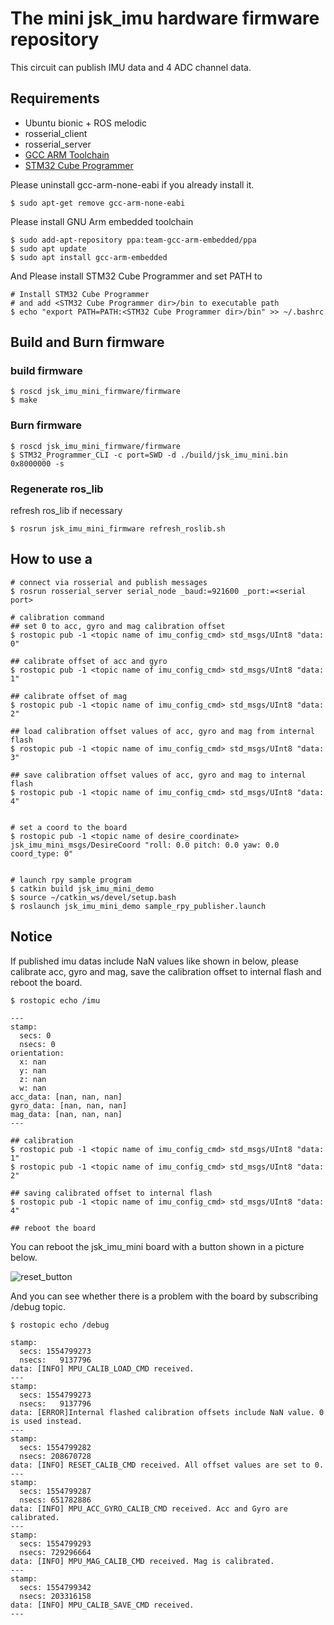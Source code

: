 # The mini jsk_imu hardware firmware repository
This circuit can publish IMU data and 4 ADC channel data.

## Requirements

* Ubuntu bionic + ROS melodic
* rosserial_client
* rosserial_server
* [GCC ARM Toolchain](https://launchpad.net/~team-gcc-arm-embedded/+archive/ubuntu/ppa)
* [STM32 Cube Programmer](https://www.st.com/ja/development-tools/stm32cubeprog.html)

Please uninstall gcc-arm-none-eabi if you already install it.

```
$ sudo apt-get remove gcc-arm-none-eabi
```

Please install GNU Arm embedded toolchain

```
$ sudo add-apt-repository ppa:team-gcc-arm-embedded/ppa
$ sudo apt update
$ sudo apt install gcc-arm-embedded
```

And Please install STM32 Cube Programmer and set PATH to 

```
# Install STM32 Cube Programmer
# and add <STM32 Cube Programmer dir>/bin to executable path
$ echo "export PATH=PATH:<STM32 Cube Programmer dir>/bin" >> ~/.bashrc
```

## Build and Burn firmware


### build firmware

```
$ roscd jsk_imu_mini_firmware/firmware
$ make
```

### Burn firmware

```
$ roscd jsk_imu_mini_firmware/firmware
$ STM32_Programmer_CLI -c port=SWD -d ./build/jsk_imu_mini.bin 0x8000000 -s
```

### Regenerate ros_lib

refresh ros_lib if necessary

```
$ rosrun jsk_imu_mini_firmware refresh_roslib.sh
```

## How to use a

```
# connect via rosserial and publish messages
$ rosrun rosserial_server serial_node _baud:=921600 _port:=<serial port>

# calibration command
## set 0 to acc, gyro and mag calibration offset
$ rostopic pub -1 <topic name of imu_config_cmd> std_msgs/UInt8 "data: 0"

## calibrate offset of acc and gyro
$ rostopic pub -1 <topic name of imu_config_cmd> std_msgs/UInt8 "data: 1"

## calibrate offset of mag
$ rostopic pub -1 <topic name of imu_config_cmd> std_msgs/UInt8 "data: 2"

## load calibration offset values of acc, gyro and mag from internal flash 
$ rostopic pub -1 <topic name of imu_config_cmd> std_msgs/UInt8 "data: 3"

## save calibration offset values of acc, gyro and mag to internal flash 
$ rostopic pub -1 <topic name of imu_config_cmd> std_msgs/UInt8 "data: 4"


# set a coord to the board
$ rostopic pub -1 <topic name of desire_coordinate> jsk_imu_mini_msgs/DesireCoord "roll: 0.0 pitch: 0.0 yaw: 0.0 coord_type: 0" 


# launch rpy sample program
$ catkin build jsk_imu_mini_demo
$ source ~/catkin_ws/devel/setup.bash
$ roslaunch jsk_imu_mini_demo sample_rpy_publisher.launch
```

## Notice

If published imu datas include NaN values like shown in below, please calibrate acc, gyro and mag, save the calibration offset to internal flash and reboot the board.
```
$ rostopic echo /imu 

---
stamp: 
  secs: 0
  nsecs: 0
orientation: 
  x: nan
  y: nan
  z: nan
  w: nan
acc_data: [nan, nan, nan]
gyro_data: [nan, nan, nan]
mag_data: [nan, nan, nan]
---
```

```
## calibration
$ rostopic pub -1 <topic name of imu_config_cmd> std_msgs/UInt8 "data: 1"
$ rostopic pub -1 <topic name of imu_config_cmd> std_msgs/UInt8 "data: 2"

## saving calibrated offset to internal flash
$ rostopic pub -1 <topic name of imu_config_cmd> std_msgs/UInt8 "data: 4"

## reboot the board
```

You can reboot the jsk_imu_mini board with a button shown in a picture below.

![reset_button](./image/jsk_imu_mini_reset.png)

And you can see whether there is a problem with the board by subscribing /debug topic.
```
$ rostopic echo /debug

stamp:
  secs: 1554799273
  nsecs:   9137796
data: [INFO] MPU_CALIB_LOAD_CMD received.
---
stamp:
  secs: 1554799273
  nsecs:   9137796
data: [ERROR]Internal flashed calibration offsets include NaN value. 0 is used instead.
---
stamp:
  secs: 1554799282
  nsecs: 208670728
data: [INFO] RESET_CALIB_CMD received. All offset values are set to 0.
---
stamp:
  secs: 1554799287
  nsecs: 651782886
data: [INFO] MPU_ACC_GYRO_CALIB_CMD received. Acc and Gyro are calibrated.
---
stamp:
  secs: 1554799293
  nsecs: 729296664
data: [INFO] MPU_MAG_CALIB_CMD received. Mag is calibrated.
---
stamp: 
  secs: 1554799342
  nsecs: 203316158
data: [INFO] MPU_CALIB_SAVE_CMD received.
---
```
